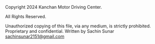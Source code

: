 Copyright 2024 Kanchan Motor Driving Center.

All Rights Reserved.

Unauthorized copying of this file, via any medium, is strictly prohibited.
Proprietary and confidential.
Written by Sachin Sunar sachinsunar2151@gmail.com
